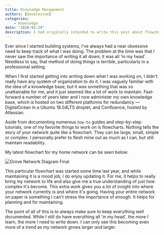 ```yaml
---
title: Knowledge Management
authors: [davelevine]
categories:
    - Knowledge
date: "2020-03-29"
description: I had originally intended to write this post about flowchart topology, but the more I wrote, the more I found myself writing about knowledge management, so I'm just going to run with it.
---
```


<!--markdownlint-disable-->

Ever since I started building systems, I've always had a near obsessive need to keep track of what I was doing. The problem at the time was that I never saw the importance of writing it all down; it was all 'in my head'. Needless to say, that method of doing things is terrible, particularly in a professional setting.

When I first started getting into writing down what I was working on, I didn't really have any system of organization to do it. I was vaguely familiar with the idea of a knowledge base, but it was something that was so unattainable for me, and it just seemed like a lot of work to maintain. Fast-forward a number of years later and I now administer my own knowledge base, which is hosted on two different platforms for redundancy — DigitalOcean in a Ubuntu 18.04LTS droplet, and Confluence, hosted by Atlassian.

Aside from documenting numerous `how-to` guides and step-by-step tutorials, one of my favorite things to work on is flowcharts. Nothing tells the story of your network quite like a flowchart. They can be large, small, simple or complex. I personally prefer to flesh mine out as much as I can, but still maintain readability.

My latest flowchart for my home network can be seen below:

<Image src="https://cdn.levine.io/uploads/images/gallery/2020-04/jEkYsXlr5RheldtB-Grove_Network-Diagram-Final.png" alt="Grove Network Diagram Final" />

This particular flowchart was started some time last year, and while maintaining it is a mood job, I do enjoy updating it. For me, it helps to really bring my network to life and also give me a true understanding of just how complex it's become. This extra work gives you a lot of insight into where your network currently is and where it's going. Having your entire network on paper is something I can't stress the importance of enough. It helps for planning and for maintaining.

The point of all of this is to always make sure to keep everything well documented. While I still do have everything all 'in my head', the more I learn, the more I need to write down. I can only see this becoming even more of a trend as my network grows larger and larger.
